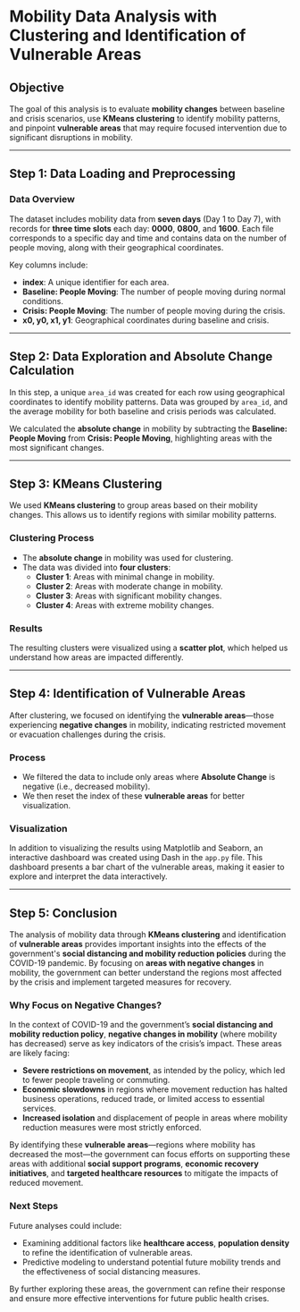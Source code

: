# Mobility Data Analysis with Clustering and Identification of Vulnerable Areas

## Objective

The goal of this analysis is to evaluate **mobility changes** between baseline and crisis scenarios, use **KMeans clustering** to identify mobility patterns, and pinpoint **vulnerable areas** that may require focused intervention due to significant disruptions in mobility.

---

## Step 1: Data Loading and Preprocessing

### Data Overview

The dataset includes mobility data from **seven days** (Day 1 to Day 7), with records for **three time slots** each day: **0000**, **0800**, and **1600**. Each file corresponds to a specific day and time and contains data on the number of people moving, along with their geographical coordinates.

Key columns include:

- **index**: A unique identifier for each area.
- **Baseline: People Moving**: The number of people moving during normal conditions.
- **Crisis: People Moving**: The number of people moving during the crisis.
- **x0, y0, x1, y1**: Geographical coordinates during baseline and crisis.

---

## Step 2: Data Exploration and Absolute Change Calculation

In this step, a unique `area_id` was created for each row using geographical coordinates to identify mobility patterns. Data was grouped by `area_id`, and the average mobility for both baseline and crisis periods was calculated.

We calculated the **absolute change** in mobility by subtracting the **Baseline: People Moving** from **Crisis: People Moving**, highlighting areas with the most significant changes.

---

## Step 3: KMeans Clustering

We used **KMeans clustering** to group areas based on their mobility changes. This allows us to identify regions with similar mobility patterns.

### Clustering Process

- The **absolute change** in mobility was used for clustering.
- The data was divided into **four clusters**:
  - **Cluster 1**: Areas with minimal change in mobility.
  - **Cluster 2**: Areas with moderate change in mobility.
  - **Cluster 3**: Areas with significant mobility changes.
  - **Cluster 4**: Areas with extreme mobility changes.

### Results

The resulting clusters were visualized using a **scatter plot**, which helped us understand how areas are impacted differently.

---

## Step 4: Identification of Vulnerable Areas

After clustering, we focused on identifying the **vulnerable areas**—those experiencing **negative changes** in mobility, indicating restricted movement or evacuation challenges during the crisis.

### Process

- We filtered the data to include only areas where **Absolute Change** is negative (i.e., decreased mobility).
- We then reset the index of these **vulnerable areas** for better visualization.

### Visualization

In addition to visualizing the results using Matplotlib and Seaborn, an interactive dashboard was created using Dash in the `app.py` file. This dashboard presents a bar chart of the vulnerable areas, making it easier to explore and interpret the data interactively.

---


## Step 5: Conclusion

The analysis of mobility data through **KMeans clustering** and identification of **vulnerable areas** provides important insights into the effects of the government's **social distancing and mobility reduction policies** during the COVID-19 pandemic. By focusing on **areas with negative changes** in mobility, the government can better understand the regions most affected by the crisis and implement targeted measures for recovery.

### Why Focus on Negative Changes?

In the context of COVID-19 and the government’s **social distancing and mobility reduction policy**, **negative changes in mobility** (where mobility has decreased) serve as key indicators of the crisis’s impact. These areas are likely facing:

- **Severe restrictions on movement**, as intended by the policy, which led to fewer people traveling or commuting.
- **Economic slowdowns** in regions where movement reduction has halted business operations, reduced trade, or limited access to essential services.
- **Increased isolation** and displacement of people in areas where mobility reduction measures were most strictly enforced.

By identifying these **vulnerable areas**—regions where mobility has decreased the most—the government can focus efforts on supporting these areas with additional **social support programs**, **economic recovery initiatives**, and **targeted healthcare resources** to mitigate the impacts of reduced movement.

### Next Steps

Future analyses could include:

- Examining additional factors like **healthcare access**, **population density** to refine the identification of vulnerable areas.
- Predictive modeling to understand potential future mobility trends and the effectiveness of social distancing measures.

By further exploring these areas, the government can refine their response and ensure more effective interventions for future public health crises.
